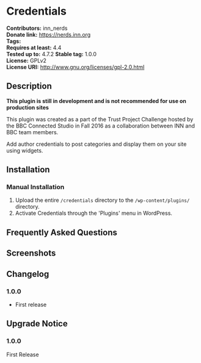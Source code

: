 # Credentials #
**Contributors:**      inn_nerds  
**Donate link:**       https://nerds.inn.org  
**Tags:**  
**Requires at least:** 4.4  
**Tested up to:**      4.7.2
**Stable tag:**        1.0.0  
**License:**           GPLv2  
**License URI:**       http://www.gnu.org/licenses/gpl-2.0.html  

## Description ##

**This plugin is still in development and is not recommended for use on production sites**

This plugin was created as a part of the Trust Project Challenge hosted by the BBC Connected Studio in Fall 2016 as a collaboration between INN and BBC team members.

Add author credentials to post categories and display them on your site using widgets.

## Installation ##

### Manual Installation ###

1. Upload the entire `/credentials` directory to the `/wp-content/plugins/` directory.
2. Activate Credentials through the 'Plugins' menu in WordPress.

## Frequently Asked Questions ##


## Screenshots ##


## Changelog ##

### 1.0.0 ###
* First release

## Upgrade Notice ##

### 1.0.0 ###
First Release

